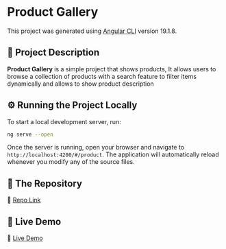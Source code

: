 # Product Gallery
This project was generated using [Angular CLI](https://github.com/angular/angular-cli) version 19.1.8.

## 📌 Project Description
**Product Gallery** is a simple project that shows products, It allows users to browse a collection of products with a search feature to filter items dynamically and allows to show product description

## ⚙️ Running the Project Locally
To start a local development server, run:

```bash
ng serve --open
```
Once the server is running, open your browser and navigate to `http://localhost:4200/#/product`. The application will automatically reload whenever you modify any of the source files.

## 📁 The Repository
🔗 [Repo Link](https://your-live-demo-link.com)

## 🚀 Live Demo
🔗 [Live Demo](https://your-live-demo-link.com) 
